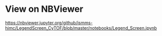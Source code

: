 # View on NBViewer

https://nbviewer.jupyter.org/github/ismms-himc/LegendScreen_CyTOF/blob/master/notebooks/Legend_Screen.ipynb
